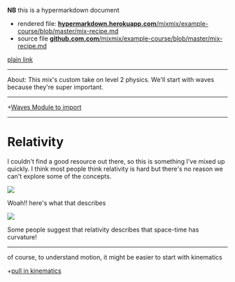 **NB** this is a hypermarkdown document

- rendered file: [**hypermarkdown.herokuapp.com**/mixmix/example-course/blob/master/mix-recipe.md](https://hypermarkdown.herokuapp.com/mixmix/example-course/blob/master/mix-recipe.md)
- source file [**github.com.com**/mixmix/example-course/blob/master/mix-recipe.md](https://github.com/mixmix/example-course/blob/master/mix-recipe.md)

[plain link](https://hypermarkdown.herokuapp.com)

---

About: This mix's custom take on level 2 physics. We'll start with waves because they're super important.

---

+[Waves Module to import](https://github.com/mixmix/example-course/blob/master/Waves.md)

---

Relativity
==========

I couldn't find a good resource out there, so this is something I've mixed up quickly. I think most people think relativity is hard but there's no reason we can't explore some of the concepts.

![](http://www.infinite-energy.com/images/cantrelleq2.jpg)

Woah!!  here's what that describes

![](http://i.space.com/images/i/000/021/853/i02/gravity-probe-b.jpg?1348009189)

Some people suggest that relativity describes that space-time has curvature!

---

of course, to understand motion, it might be easier to start with kinematics

+[pull in kinematics](https://github.com/mixmix/example-course/blob/master/kinematics.md)
